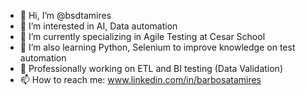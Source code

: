 - 👋 Hi, I’m @bsdtamires
- 👀 I’m interested in AI, Data automation 
- 🌱 I’m currently specializing in Agile Testing at Cesar School
- 🌱 I’m also learning Python, Selenium to improve knowledge on test automation
- 🤖 Professionally working on ETL and BI testing (Data Validation)
- 📫 How to reach me: www.linkedin.com/in/barbosatamires

<!---
bsdtamires/bsdtamires is a ✨ special ✨ repository because its `README.md` (this file) appears on your GitHub profile.
You can click the Preview link to take a look at your changes.
--->

